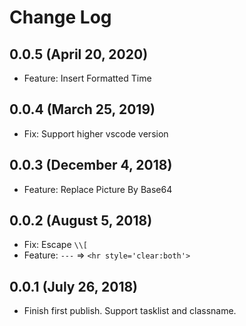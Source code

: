 # Change Log

## 0.0.5 (April 20, 2020)

- Feature: Insert Formatted Time

## 0.0.4 (March 25, 2019)

- Fix: Support higher vscode version

## 0.0.3 (December 4, 2018)

- Feature: Replace Picture By Base64

## 0.0.2 (August 5, 2018)

- Fix: Escape `\\[`
- Feature: `---` => `<hr style='clear:both'>`

## 0.0.1 (July 26, 2018)

- Finish first publish. Support tasklist and classname.
